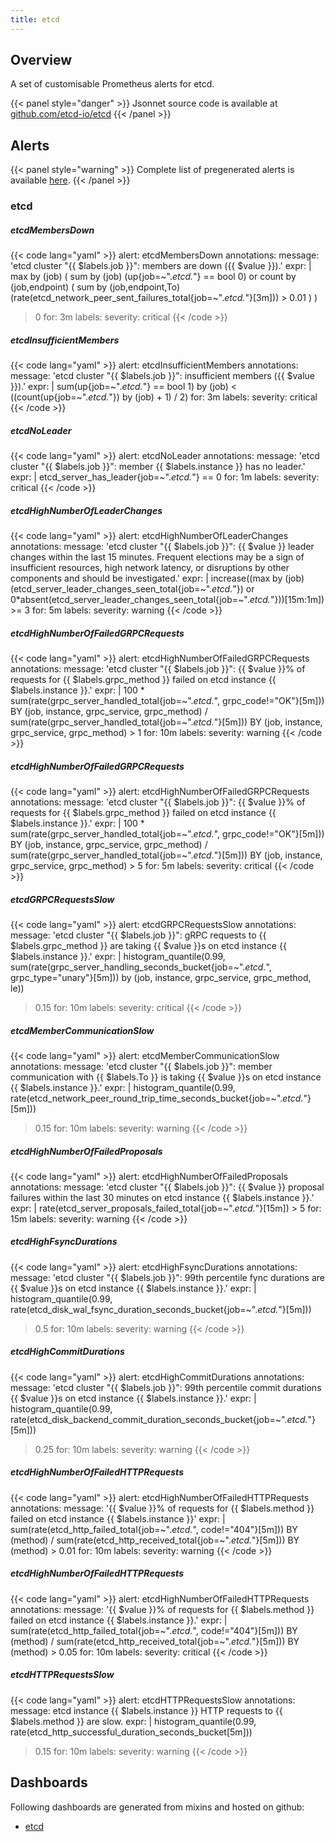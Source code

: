 ```yaml
---
title: etcd
---
```


## Overview

A set of customisable Prometheus alerts for etcd.

{{< panel style="danger" >}}
Jsonnet source code is available at [github.com/etcd-io/etcd](https://github.com/etcd-io/etcd/tree/master/Documentation/etcd-mixin)
{{< /panel >}}

## Alerts

{{< panel style="warning" >}}
Complete list of pregenerated alerts is available [here](https://github.com/monitoring-mixins/website/blob/master/assets/etcd/alerts.yaml).
{{< /panel >}}

### etcd

##### etcdMembersDown

{{< code lang="yaml" >}}
alert: etcdMembersDown
annotations:
  message: 'etcd cluster "{{ $labels.job }}": members are down ({{ $value }}).'
expr: |
  max by (job) (
    sum by (job) (up{job=~".*etcd.*"} == bool 0)
  or
    count by (job,endpoint) (
      sum by (job,endpoint,To) (rate(etcd_network_peer_sent_failures_total{job=~".*etcd.*"}[3m])) > 0.01
    )
  )
  > 0
for: 3m
labels:
  severity: critical
{{< /code >}}
 
##### etcdInsufficientMembers

{{< code lang="yaml" >}}
alert: etcdInsufficientMembers
annotations:
  message: 'etcd cluster "{{ $labels.job }}": insufficient members ({{ $value }}).'
expr: |
  sum(up{job=~".*etcd.*"} == bool 1) by (job) < ((count(up{job=~".*etcd.*"}) by (job) + 1) / 2)
for: 3m
labels:
  severity: critical
{{< /code >}}
 
##### etcdNoLeader

{{< code lang="yaml" >}}
alert: etcdNoLeader
annotations:
  message: 'etcd cluster "{{ $labels.job }}": member {{ $labels.instance }} has no leader.'
expr: |
  etcd_server_has_leader{job=~".*etcd.*"} == 0
for: 1m
labels:
  severity: critical
{{< /code >}}
 
##### etcdHighNumberOfLeaderChanges

{{< code lang="yaml" >}}
alert: etcdHighNumberOfLeaderChanges
annotations:
  message: 'etcd cluster "{{ $labels.job }}": {{ $value }} leader changes within the last 15 minutes. Frequent elections may be a sign of insufficient resources, high network latency, or disruptions by other components and should be investigated.'
expr: |
  increase((max by (job) (etcd_server_leader_changes_seen_total{job=~".*etcd.*"}) or 0*absent(etcd_server_leader_changes_seen_total{job=~".*etcd.*"}))[15m:1m]) >= 3
for: 5m
labels:
  severity: warning
{{< /code >}}
 
##### etcdHighNumberOfFailedGRPCRequests

{{< code lang="yaml" >}}
alert: etcdHighNumberOfFailedGRPCRequests
annotations:
  message: 'etcd cluster "{{ $labels.job }}": {{ $value }}% of requests for {{ $labels.grpc_method }} failed on etcd instance {{ $labels.instance }}.'
expr: |
  100 * sum(rate(grpc_server_handled_total{job=~".*etcd.*", grpc_code!="OK"}[5m])) BY (job, instance, grpc_service, grpc_method)
    /
  sum(rate(grpc_server_handled_total{job=~".*etcd.*"}[5m])) BY (job, instance, grpc_service, grpc_method)
    > 1
for: 10m
labels:
  severity: warning
{{< /code >}}
 
##### etcdHighNumberOfFailedGRPCRequests

{{< code lang="yaml" >}}
alert: etcdHighNumberOfFailedGRPCRequests
annotations:
  message: 'etcd cluster "{{ $labels.job }}": {{ $value }}% of requests for {{ $labels.grpc_method }} failed on etcd instance {{ $labels.instance }}.'
expr: |
  100 * sum(rate(grpc_server_handled_total{job=~".*etcd.*", grpc_code!="OK"}[5m])) BY (job, instance, grpc_service, grpc_method)
    /
  sum(rate(grpc_server_handled_total{job=~".*etcd.*"}[5m])) BY (job, instance, grpc_service, grpc_method)
    > 5
for: 5m
labels:
  severity: critical
{{< /code >}}
 
##### etcdGRPCRequestsSlow

{{< code lang="yaml" >}}
alert: etcdGRPCRequestsSlow
annotations:
  message: 'etcd cluster "{{ $labels.job }}": gRPC requests to {{ $labels.grpc_method }} are taking {{ $value }}s on etcd instance {{ $labels.instance }}.'
expr: |
  histogram_quantile(0.99, sum(rate(grpc_server_handling_seconds_bucket{job=~".*etcd.*", grpc_type="unary"}[5m])) by (job, instance, grpc_service, grpc_method, le))
  > 0.15
for: 10m
labels:
  severity: critical
{{< /code >}}
 
##### etcdMemberCommunicationSlow

{{< code lang="yaml" >}}
alert: etcdMemberCommunicationSlow
annotations:
  message: 'etcd cluster "{{ $labels.job }}": member communication with {{ $labels.To }} is taking {{ $value }}s on etcd instance {{ $labels.instance }}.'
expr: |
  histogram_quantile(0.99, rate(etcd_network_peer_round_trip_time_seconds_bucket{job=~".*etcd.*"}[5m]))
  > 0.15
for: 10m
labels:
  severity: warning
{{< /code >}}
 
##### etcdHighNumberOfFailedProposals

{{< code lang="yaml" >}}
alert: etcdHighNumberOfFailedProposals
annotations:
  message: 'etcd cluster "{{ $labels.job }}": {{ $value }} proposal failures within the last 30 minutes on etcd instance {{ $labels.instance }}.'
expr: |
  rate(etcd_server_proposals_failed_total{job=~".*etcd.*"}[15m]) > 5
for: 15m
labels:
  severity: warning
{{< /code >}}
 
##### etcdHighFsyncDurations

{{< code lang="yaml" >}}
alert: etcdHighFsyncDurations
annotations:
  message: 'etcd cluster "{{ $labels.job }}": 99th percentile fync durations are {{ $value }}s on etcd instance {{ $labels.instance }}.'
expr: |
  histogram_quantile(0.99, rate(etcd_disk_wal_fsync_duration_seconds_bucket{job=~".*etcd.*"}[5m]))
  > 0.5
for: 10m
labels:
  severity: warning
{{< /code >}}
 
##### etcdHighCommitDurations

{{< code lang="yaml" >}}
alert: etcdHighCommitDurations
annotations:
  message: 'etcd cluster "{{ $labels.job }}": 99th percentile commit durations {{ $value }}s on etcd instance {{ $labels.instance }}.'
expr: |
  histogram_quantile(0.99, rate(etcd_disk_backend_commit_duration_seconds_bucket{job=~".*etcd.*"}[5m]))
  > 0.25
for: 10m
labels:
  severity: warning
{{< /code >}}
 
##### etcdHighNumberOfFailedHTTPRequests

{{< code lang="yaml" >}}
alert: etcdHighNumberOfFailedHTTPRequests
annotations:
  message: '{{ $value }}% of requests for {{ $labels.method }} failed on etcd instance {{ $labels.instance }}'
expr: |
  sum(rate(etcd_http_failed_total{job=~".*etcd.*", code!="404"}[5m])) BY (method) / sum(rate(etcd_http_received_total{job=~".*etcd.*"}[5m]))
  BY (method) > 0.01
for: 10m
labels:
  severity: warning
{{< /code >}}
 
##### etcdHighNumberOfFailedHTTPRequests

{{< code lang="yaml" >}}
alert: etcdHighNumberOfFailedHTTPRequests
annotations:
  message: '{{ $value }}% of requests for {{ $labels.method }} failed on etcd instance {{ $labels.instance }}.'
expr: |
  sum(rate(etcd_http_failed_total{job=~".*etcd.*", code!="404"}[5m])) BY (method) / sum(rate(etcd_http_received_total{job=~".*etcd.*"}[5m]))
  BY (method) > 0.05
for: 10m
labels:
  severity: critical
{{< /code >}}
 
##### etcdHTTPRequestsSlow

{{< code lang="yaml" >}}
alert: etcdHTTPRequestsSlow
annotations:
  message: etcd instance {{ $labels.instance }} HTTP requests to {{ $labels.method }} are slow.
expr: |
  histogram_quantile(0.99, rate(etcd_http_successful_duration_seconds_bucket[5m]))
  > 0.15
for: 10m
labels:
  severity: warning
{{< /code >}}
 
## Dashboards
Following dashboards are generated from mixins and hosted on github:


- [etcd](https://github.com/monitoring-mixins/website/blob/master/assets/etcd/dashboards/etcd.json)
